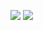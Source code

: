 ![](https://github-readme-stats.vercel.app/api?username=peach-lasagna&count_private=true&show_icons=true&theme=vue )
![](https://github-readme-stats.vercel.app/api/top-langs/?username=peach-lasagna&theme=vue )
<!---
## 😎 My repos:

[![](https://github-readme-stats.vercel.app/api/pin/?username=peach-lasagna&theme=vue&repo=fastapi-starlette-snippets)](https://github.com/peach-lasagna/fastapi-starlette-snippets)
[![](https://github-readme-stats.vercel.app/api/pin/?username=peach-lasagna&theme=vue&repo=Idea-Manager )](https://github.com/peach-lasagna/Idea-Manager)

[![](https://github-readme-stats.vercel.app/api/pin/?username=peach-lasagna&theme=vue&repo=dataclass_factory )](https://github.com/peach-lasagna/dataclass_factory)
[![](https://github-readme-stats.vercel.app/api/pin/?username=peach-lasagna&theme=vue&repo=vkwave )](https://github.com/peach-lasagna/vkwave)

Go out of here
-->
